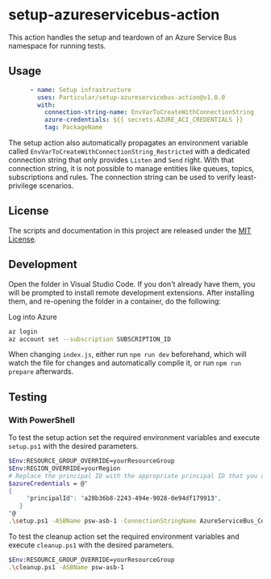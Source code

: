# setup-azureservicebus-action

This action handles the setup and teardown of an Azure Service Bus namespace for running tests.

## Usage

```yaml
      - name: Setup infrastructure
        uses: Particular/setup-azureservicebus-action@v1.0.0
        with:
          connection-string-name: EnvVarToCreateWithConnectionString
          azure-credentials: ${{ secrets.AZURE_ACI_CREDENTIALS }}
          tag: PackageName
```

The setup action also automatically propagates an environment variable called `EnvVarToCreateWithConnectionString_Restricted` with a dedicated connection string that only provides `Listen` and `Send` right. With that connection string, it is not possible to manage entities like queues, topics, subscriptions and rules. The connection string can be used to verify least-privilege scenarios.

## License

The scripts and documentation in this project are released under the [MIT License](LICENSE).

## Development

Open the folder in Visual Studio Code. If you don't already have them, you will be prompted to install remote development extensions. After installing them, and re-opening the folder in a container, do the following:

Log into Azure

```bash
az login
az account set --subscription SUBSCRIPTION_ID
```

When changing `index.js`, either run `npm run dev` beforehand, which will watch the file for changes and automatically compile it, or run `npm run prepare` afterwards.

## Testing

### With PowerShell

To test the setup action set the required environment variables and execute `setup.ps1` with the desired parameters.

```bash
$Env:RESOURCE_GROUP_OVERRIDE=yourResourceGroup
$Env:REGION_OVERRIDE=yourRegion
# Replace the principal ID with the appropriate principal ID that you used to log into AZ CLI
$azureCredentials = @"
{
     "principalId": "a28b36b8-2243-494e-9028-0e94df179913",
   }
"@
.\setup.ps1 -ASBName psw-asb-1 -ConnectionStringName AzureServiceBus_ConnectionString -Tag setup-azureservicebus-action -AzureCredentials $azureCredentials
```

To test the cleanup action set the required environment variables and execute `cleanup.ps1` with the desired parameters.

```bash
$Env:RESOURCE_GROUP_OVERRIDE=yourResourceGroup
.\cleanup.ps1 -ASBName psw-asb-1
```
